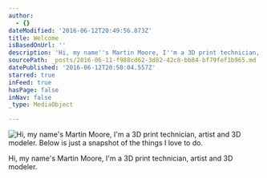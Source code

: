 ```yaml
---
author:
  - {}
dateModified: '2016-06-12T20:49:56.873Z'
title: Welcome
isBasedOnUrl: ''
description: 'Hi, my name''s Martin Moore, I''m a 3D print technician, artist and 3D modeler.'
sourcePath: _posts/2016-06-11-f988cd62-3d82-42c8-bb84-bf79fef1b965.md
datePublished: '2016-06-12T20:50:04.557Z'
starred: true
inFeed: true
hasPage: false
inNav: false
_type: MediaObject

---
```

![Hi, my name's Martin Moore, I'm a 3D print technician, artist and 3D modeler. Below is just a snapshot of the things I love to do.](https://the-grid-user-content.s3-us-west-2.amazonaws.com/26f58ddc-1e06-4333-9762-aafcb5ec99ea.jpg)

Hi, my name's Martin Moore, I'm a 3D print technician, artist and 3D modeler.